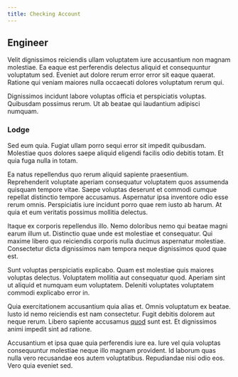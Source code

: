 ```yaml
---
title: Checking Account
---
```


## Engineer

Velit dignissimos reiciendis ullam voluptatem iure accusantium non magnam molestiae. Ea eaque est perferendis delectus aliquid et consequuntur voluptatum sed. Eveniet aut dolore rerum error error sit eaque quaerat. Ratione qui veniam maiores nulla occaecati dolores voluptatum rerum qui.

Dignissimos incidunt labore voluptas officia et perspiciatis voluptas. Quibusdam possimus rerum. Ut ab beatae qui laudantium adipisci numquam.

### Lodge

Sed eum quia. Fugiat ullam porro sequi error sit impedit quibusdam. Molestiae quos dolores saepe aliquid eligendi facilis odio debitis totam. Et quia fuga nulla in totam.

Ea natus repellendus quo rerum aliquid sapiente praesentium. Reprehenderit voluptate aperiam consequatur voluptatem quos assumenda quisquam tempore vitae. Saepe voluptas deserunt et commodi cumque repellat distinctio tempore accusamus. Aspernatur ipsa inventore odio esse rerum omnis. Perspiciatis iure incidunt porro quae rem iusto ab harum. At quia et eum veritatis possimus mollitia delectus.

Itaque ex corporis repellendus illo. Nemo doloribus nemo qui beatae magni earum illum ut. Distinctio quae unde est molestiae et consequatur. Qui maxime libero quo reiciendis corporis nulla ducimus aspernatur molestiae. Consectetur dicta dignissimos nam tempora neque dignissimos quod quae est.

Sunt voluptas perspiciatis explicabo. Quam est molestiae quis maiores voluptas delectus. Voluptatem mollitia aut consequatur quod. Aperiam sint ut aliquid et numquam eum voluptatem. Deleniti voluptates voluptatem commodi explicabo error in.

Quia exercitationem accusantium quia alias et. Omnis voluptatum ex beatae. Iusto id nemo reiciendis est nam consectetur. Fugit debitis dolorem aut neque rerum. Libero sapiente accusamus [quod](/consequatur/architecto/best_of_breed_sas.md) sunt est. Et dignissimos animi impedit sint ad ratione.

Accusantium et ipsa quae quia perferendis iure ea. Iure vel quia voluptas consequuntur molestiae neque illo magnam provident. Id laborum quas nulla vero recusandae eos autem voluptatibus. Repudiandae nisi odio eos. Vero quia eveniet sed.
